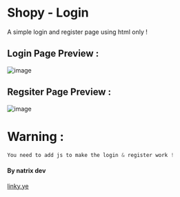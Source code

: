 # Shopy - Login 
A simple login and register page using html only !

## Login Page Preview :
![image](https://user-images.githubusercontent.com/88579983/151616837-5ce2528f-ad48-4120-8a71-e3eeb8c8eda1.png)


## Regsiter Page Preview :
![image](https://user-images.githubusercontent.com/88579983/151616903-4e083a96-dbe6-4fc1-825d-604845499b70.png)





# Warning :
```py
You need to add js to make the login & register work !
```

#### By natrix dev
[linky.ye](https://github.com/natrixdev)
